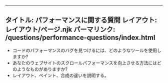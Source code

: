 ***

## タイトル: パフォーマンスに関する質問&#xA;レイアウト:レイアウト/ページ.njk&#xA;パーマリンク: /questions/performance-questions/index.html

*   コードのパフォーマンスのバグを見つけるには、どのようなツールを使用しますか?
*   あなたのウェブサイトのスクロールパフォーマンスを向上させる方法にはどのようなものがありますか?
*   レイアウト、ペイント、合成の違いを説明する。
